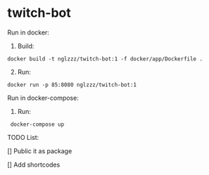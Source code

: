 # twitch-bot

Run in docker:

1. Build:
```
docker build -t nglzzz/twitch-bot:1 -f docker/app/Dockerfile .
```

2. Run:
```
docker run -p 85:8080 nglzzz/twitch-bot:1
```

Run in docker-compose:

1. Run:
```
 docker-compose up
```

TODO List:

[] Public it as package

[] Add shortcodes
